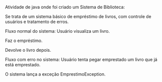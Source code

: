Atividade de java onde foi criado um Sistema de Biblioteca:

Se trata de um sistema básico de empréstimo de livros, com controle de usuários e tratamento de erros.

Fluxo normal do sistema:
Usuário visualiza um livro.

Faz o empréstimo.

Devolve o livro depois.

Fluxo com erro no sistema:
Usuário tenta pegar emprestado um livro que já está emprestado.

O sistema lança a exceção EmprestimoException.
 
